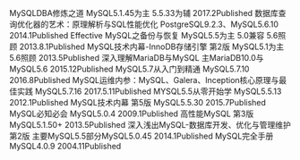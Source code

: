 MySQLDBA修炼之道 MySQL5.1.45为主 5.5.33为辅 2017.2Published
数据库查询优化器的艺术：原理解析与SQL性能优化 PostgreSQL9.2.3、MySQL5.6.10 2014.1Published
Effective MySQL之备份与恢复 MySQL5.5为主 5.0兼容 5.6照顾 2013.8.1Published
MySQL技术内幕-InnoDB存储引擎 第2版 MySQL5.1为主 5.6照顾 2013.5Published
深入理解MariaDB与MySQL 主MariaDB10.0与MySQL5.6 2015.12Published
MySQL5.7从入门到精通 MySQL5.7.10 2016.8Published
MySQL运维内参：MySQL、Galera、Inception核心原理与最佳实践 MySQL5.7.16 2017.5.11Published
MYSQL5.5从零开始学 MySQL5.5.13 2012.1Published
MySQL技术内幕 第5版 MySQL5.5.30 2015.7Published
MySQL必知必会 MySQL5.0.4 2009.1Published
高性能MySQL 第3版 MySQL5.1.50+ 2013.5Published
深入浅出MySQL-数据库开发、优化与管理维护 第2版 主要MySQL5.5部分MySQL5.0.45 2014.1Published
MySQL完全手册 MySQL4.0.9 2004.11Published
